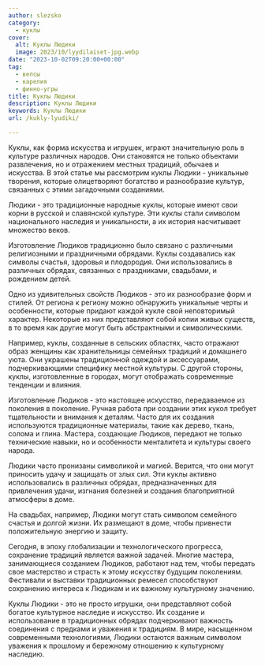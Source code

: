 ```yaml
---
author: slezsko
category:
  - куклы
cover:
  alt: Куклы Людики
  image: 2023/10/lyydilaiset-jpg.webp
date: "2023-10-02T09:20:00+00:00"
tag:
  - вепсы
  - карелия
  - финно-угры
title: Куклы Людики
description: Куклы Людики
keywords: Куклы Людики
url: /kukly-lyudiki/

---
```

Куклы, как форма искусства и игрушек, играют значительную роль в культуре различных народов. Они становятся не только объектами развлечения, но и отражением местных традиций, обычаев и искусства. В этой статье мы рассмотрим куклы Людики \- уникальные творения, которые олицетворяют богатство и разнообразие культур, связанных с этими загадочными созданиями.

Людики \- это традиционные народные куклы, которые имеют свои корни в русской и славянской культуре. Эти куклы стали символом национального наследия и уникальности, а их история насчитывает множество веков.

Изготовление Людиков традиционно было связано с различными религиозными и праздничными обрядами. Куклы создавались как символы счастья, здоровья и плодородия. Они использовались в различных обрядах, связанных с праздниками, свадьбами, и рождением детей.

Одно из удивительных свойств Людиков \- это их разнообразие форм и стилей. От региона к региону можно обнаружить уникальные черты и особенности, которые придают каждой кукле свой неповторимый характер. Некоторые из них представляют собой копии живых существ, в то время как другие могут быть абстрактными и символическими.

Например, куклы, созданные в сельских областях, часто отражают образ женщины как хранительницы семейных традиций и домашнего уюта. Они украшены традиционной одеждой и аксессуарами, подчеркивающими специфику местной культуры. С другой стороны, куклы, изготовленные в городах, могут отображать современные тенденции и влияния.

Изготовление Людиков \- это настоящее искусство, передаваемое из поколения в поколение. Ручная работа при создании этих кукол требует тщательности и внимания к деталям. Часто для их создания используются традиционные материалы, такие как дерево, ткань, солома и глина. Мастера, создающие Людиков, передают не только технические навыки, но и особенности менталитета и культуры своего народа.

Людики часто пронизаны символикой и магией. Верится, что они могут приносить удачу и защищать от злых сил. Эти куклы активно использовались в различных обрядах, предназначенных для привлечения удачи, изгнания болезней и создания благоприятной атмосферы в доме.

На свадьбах, например, Людики могут стать символом семейного счастья и долгой жизни. Их размещают в доме, чтобы привнести положительную энергию и защиту.

Сегодня, в эпоху глобализации и технологического прогресса, сохранение традиций является важной задачей. Многие мастера, занимающиеся созданием Людиков, работают над тем, чтобы передать свое мастерство и страсть к этому искусству будущим поколениям. Фестивали и выставки традиционных ремесел способствуют сохранению интереса к Людикам и их важному культурному значению.

Куклы Людики \- это не просто игрушки, они представляют собой богатое культурное наследие и искусство. Их создание и использование в традиционных обрядах подчеркивают важность соединения с предками и уважения к традициям. В мире, насыщенном современными технологиями, Людики остаются важным символом уважения к прошлому и бережному отношению к культурному наследию.
